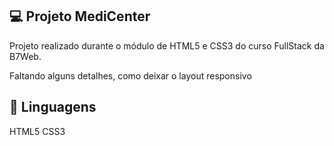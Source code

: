 💻 Projeto MediCenter
---------

Projeto realizado durante o módulo de HTML5 e CSS3 do curso FullStack da B7Web.

Faltando alguns detalhes, como deixar o layout responsivo 


🚀 Linguagens
---------
HTML5
CSS3